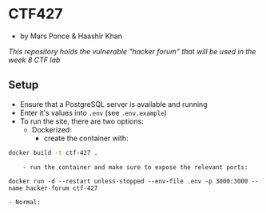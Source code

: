# CTF427
- by Mars Ponce & Haashir Khan

_This repository holds the vulnerable "hacker forum" that will be used in the week 8 CTF lab_

## Setup

- Ensure that a PostgreSQL server is available and running
- Enter it's values into `.env` (see `.env.example`)
- To run the site, there are two options:
    - Dockerized:
        - create the container with:
```bash
docker build -t ctf-427 .
```
        - run the container and make sure to expose the relevant ports:
```
docker run -d --restart unless-stopped --env-file .env -p 3000:3000 --name hacker-forum ctf-427
```
    - Normal:
